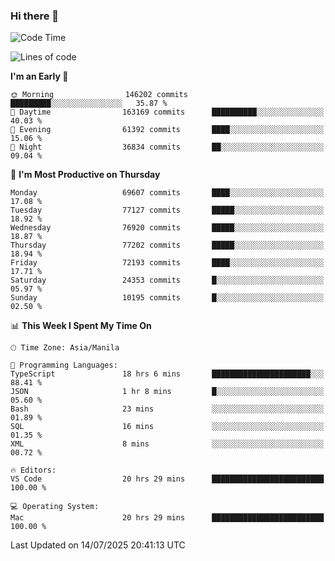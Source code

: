 ### Hi there 👋

<!--START_SECTION:waka-->
![Code Time](http://img.shields.io/badge/Code%20Time-6%2C119%20hrs-blue)

![Lines of code](https://img.shields.io/badge/From%20Hello%20World%20I%27ve%20Written-141.2%20million%20lines%20of%20code-blue)

**I'm an Early 🐤** 

```text
🌞 Morning                146202 commits      █████████░░░░░░░░░░░░░░░░   35.87 % 
🌆 Daytime                163169 commits      ██████████░░░░░░░░░░░░░░░   40.03 % 
🌃 Evening                61392 commits       ████░░░░░░░░░░░░░░░░░░░░░   15.06 % 
🌙 Night                  36834 commits       ██░░░░░░░░░░░░░░░░░░░░░░░   09.04 % 
```
📅 **I'm Most Productive on Thursday** 

```text
Monday                   69607 commits       ████░░░░░░░░░░░░░░░░░░░░░   17.08 % 
Tuesday                  77127 commits       █████░░░░░░░░░░░░░░░░░░░░   18.92 % 
Wednesday                76920 commits       █████░░░░░░░░░░░░░░░░░░░░   18.87 % 
Thursday                 77202 commits       █████░░░░░░░░░░░░░░░░░░░░   18.94 % 
Friday                   72193 commits       ████░░░░░░░░░░░░░░░░░░░░░   17.71 % 
Saturday                 24353 commits       █░░░░░░░░░░░░░░░░░░░░░░░░   05.97 % 
Sunday                   10195 commits       █░░░░░░░░░░░░░░░░░░░░░░░░   02.50 % 
```


📊 **This Week I Spent My Time On** 

```text
🕑︎ Time Zone: Asia/Manila

💬 Programming Languages: 
TypeScript               18 hrs 6 mins       ██████████████████████░░░   88.41 % 
JSON                     1 hr 8 mins         █░░░░░░░░░░░░░░░░░░░░░░░░   05.60 % 
Bash                     23 mins             ░░░░░░░░░░░░░░░░░░░░░░░░░   01.89 % 
SQL                      16 mins             ░░░░░░░░░░░░░░░░░░░░░░░░░   01.35 % 
XML                      8 mins              ░░░░░░░░░░░░░░░░░░░░░░░░░   00.72 % 

🔥 Editors: 
VS Code                  20 hrs 29 mins      █████████████████████████   100.00 % 

💻 Operating System: 
Mac                      20 hrs 29 mins      █████████████████████████   100.00 % 
```


 Last Updated on 14/07/2025 20:41:13 UTC
<!--END_SECTION:waka-->


<!--
**rad182/rad182** is a ✨ _special_ ✨ repository because its `README.md` (this file) appears on your GitHub profile.

Here are some ideas to get you started:

- 🔭 I’m currently working on ...
- 🌱 I’m currently learning ...
- 👯 I’m looking to collaborate on ...
- 🤔 I’m looking for help with ...
- 💬 Ask me about ...
- 📫 How to reach me: ...
- 😄 Pronouns: ...
- ⚡ Fun fact: ...
-->
